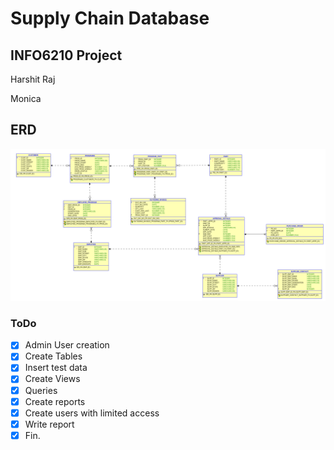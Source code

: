 # Supply Chain Database

## INFO6210 Project

Harshit Raj

Monica

## ERD

![ERD](ERD.png)

### ToDo

- [x] Admin User creation
- [x] Create Tables
- [x] Insert test data
- [x] Create Views
- [x] Queries
- [x] Create reports
- [x] Create users with limited access
- [x] Write report
- [x] Fin.
